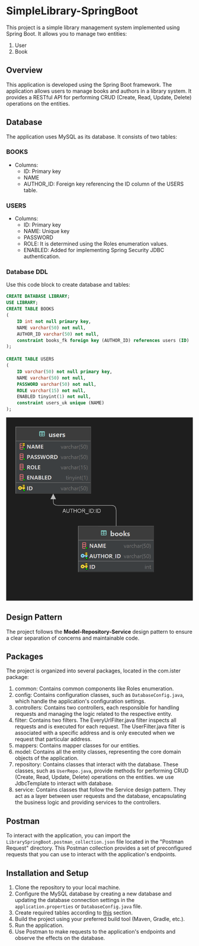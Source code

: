 # SimpleLibrary-SpringBoot
This project is a simple library management system implemented using Spring Boot. It allows you to manage two entities: 
1. User
2. Book

## Overview
This application is developed using the Spring Boot framework. The application allows users to manage books and authors in a library system. It provides a RESTful API for performing CRUD (Create, Read, Update, Delete) operations on the entities.

## Database
The application uses MySQL as its database. It consists of two tables:

### BOOKS
  - Columns:
    - ID: Primary key
    - NAME
    - AUTHOR_ID: Foreign key referencing the ID column of the USERS table.
### USERS
  - Columns:
    - ID: Primary key
    - NAME: Unique key
    - PASSWORD
    - ROLE: It is determined using the Roles enumeration values.
    - ENABLED: Added for implementing Spring Security JDBC authentication.<br>
    
### Database DDL
Use this code block to create database and tables:
```SQL
CREATE DATABASE LIBRARY;
USE LIBRARY;
CREATE TABLE BOOKS
(
    ID int not null primary key,
    NAME varchar(50) not null,
    AUTHOR_ID varchar(50) not null,
    constraint books_fk foreign key (AUTHOR_ID) references users (ID)
);

CREATE TABLE USERS
(
    ID varchar(50) not null primary key,
    NAME varchar(50) not null,
    PASSWORD varchar(50) not null,
    ROLE varchar(15) not null,
    ENABLED tinyint(1) not null,
    constraint users_uk unique (NAME)
);
```
<p align="center">
  <img src="https://github.com/hva23/SimpleLibrary-SpringBoot/blob/master/images/simplelibrary-springboot-tables.png?raw=true" alt="Database Diagram">
</p>

## Design Pattern
The project follows the **Model-Repository-Service** design pattern to ensure a clear separation of concerns and maintainable code.

## Packages
The project is organized into several packages, located in the com.ister package:
1. common: Contains common components like Roles enumeration.
2. config: Contains configuration classes, such as ```DatabaseConfig.java```, which handle the application's configuration settings.
4. controllers: Contains two controllers, each responsible for handling requests and managing the logic related to the respective entity.
5. filter: Contains two filters. The EveryUrlFilter.java filter inspects all requests and is executed for each request. The UserFilter.java filter is associated with a specific address and is only executed when we request that particular address.
6. mappers: Contains mapper classes for our entities.
7. model: Contains all the entity classes, representing the core domain objects of the application.
8. repository: Contains classes that interact with the database. These classes, such as ```UserRepo.java```, provide methods for performing CRUD (Create, Read, Update, Delete) operations on the entities. we use JdbcTemplate to interact with database.
9. service: Contains classes that follow the Service design pattern. They act as a layer between user requests and the database, encapsulating the business logic and providing services to the controllers.

## Postman
To interact with the application, you can import the ```LibrarySpringBoot.postman_collection.json``` file located in the "Postman Request" directory. This Postman collection provides a set of preconfigured requests that you can use to interact with the application's endpoints.

## Installation and Setup
1. Clone the repository to your local machine.
2. Configure the MySQL database by creating a new database and updating the database connection settings in the ```application.properties``` or ```DatabaseConfig.java``` file.
3. Create required tables according to <a href = https://www.github.com/hva23/SimpleLibrary-SpringBoot#Database>this</a> section.
4. Build the project using your preferred build tool (Maven, Gradle, etc.).
5. Run the application.
6. Use Postman to make requests to the application's endpoints and observe the effects on the database.
